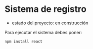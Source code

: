 <h1>Sistema de registro</h1>

- estado del proyecto: en construcción

Para ejecutar el sistema debes poner:

```npm install react```
